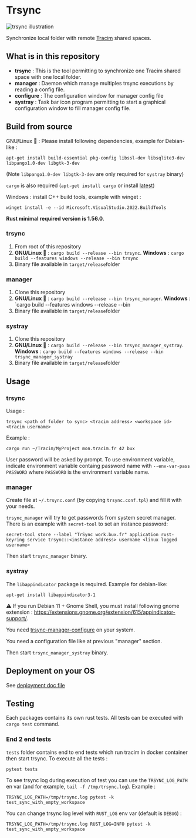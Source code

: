 # Trsync

![trsync illustration](illustration2.png)

Synchronize local folder with remote [Tracim](https://tracim.fr) shared spaces.

## What is in this repository

* **trsync** : This is the tool permitting to synchronize one Tracim shared space with one local folder.
* **manager** : Daemon which manage multiples trsync executions by reading a config file.
* **configure** : The configuration window for manager config file
* **systray** : Task bar icon program permitting to start a graphical configuration window to fill manager config file.

## Build from source

GNU/Linux 🐧 : Please install following dependencies, example for Debian-like :

    apt-get install build-essential pkg-config libssl-dev libsqlite3-dev libpango1.0-dev libgtk-3-dev

(Note `libpango1.0-dev libgtk-3-dev` are only required for `systray` binary)  

`cargo` is also required (`apt-get install cargo` or install [latest](https://www.rust-lang.org/tools/install))

Windows : install C++ build tools, example with winget :

    winget install -e --id Microsoft.VisualStudio.2022.BuildTools

**Rust minimal required version is 1.56.0**.

### trsync

1. From root of this repository
2. **GNU/Linux 🐧** : `cargo build --release --bin trsync`. **Windows** : `cargo build --features windows --release --bin trsync`
3. Binary file available in `target/release`folder

### manager

1. Clone this repository
2. **GNU/Linux 🐧** : `cargo build --release --bin trsync_manager`. **Windows** : `cargo build --features windows --release --bin 
3. Binary file available in `target/release`folder

### systray

1. Clone this repository
2. **GNU/Linux 🐧** : `cargo build --release --bin trsync_manager_systray`. **Windows** : `cargo build --features windows --release --bin trsync_manager_systray`
3. Binary file available in `target/release`folder

## Usage

### trsync

Usage :

    trsync <path of folder to sync> <tracim address> <workspace id> <tracim username>

Example :

    cargo run ~/Tracim/MyProject mon.tracim.fr 42 bux

User password will be asked by prompt. To use environment variable, indicate environment variable containg password name with `--env-var-pass PASSWORD` where `PASSWORD` is the environment variable name.

### manager

Create file at `~/.trsync.conf` (by copying `trsync.conf.tpl`) and fill it with your needs.

`trsync_manager` will try to get passwords from system secret manager. There is an example with `secret-tool` to set an instance password:

    secret-tool store --label "TrSync work.bux.fr" application rust-keyring service trsync::<instance address> username <linux logged username>

Then start `trsync_manager` binary.

### systray

The `libappindicator` package is required. Example for debian-like:

    apt-get install libappindicator3-1

⚠ If you run Debian 11 + Gnome Shell, you must install following gnome extension : https://extensions.gnome.org/extension/615/appindicator-support/.

You need [trsync-manager-configure](https://github.com/buxx/trsync-manager-configure) on your system.

You need a configuration file like at previous "manager" section.

Then start `trsync_manager_systray` binary.

## Deployment on your OS

See [deployment doc file](doc/deployment.md)


## Testing

Each packages contains its own rust tests. All tests can be executed with `cargo test` command.

### End 2 end tests

`tests` folder contains end to end tests which run tracim in docker container then start trsync. To execute all the tests :

    pytest tests

To see trsync log during execution of test you can use the `TRSYNC_LOG_PATH` en var (and for example, `tail -f /tmp/trsync.log`). Example :

    TRSYNC_LOG_PATH=/tmp/trsync.log pytest -k test_sync_with_empty_workspace

You can change trsync log level with `RUST_LOG` env var (default is `DEBUG`) :

    TRSYNC_LOG_PATH=/tmp/trsync.log RUST_LOG=INFO pytest -k test_sync_with_empty_workspace
